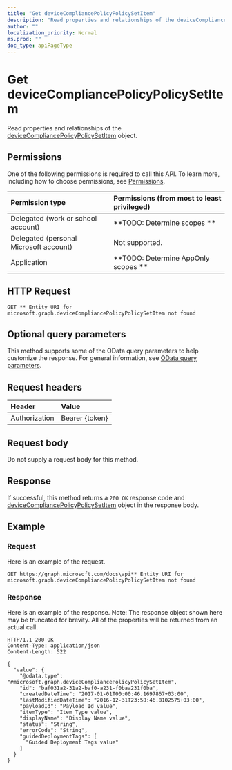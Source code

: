```yaml
---
title: "Get deviceCompliancePolicyPolicySetItem"
description: "Read properties and relationships of the deviceCompliancePolicyPolicySetItem object."
author: ""
localization_priority: Normal
ms.prod: ""
doc_type: apiPageType
---
```


# Get deviceCompliancePolicyPolicySetItem

Read properties and relationships of the [deviceCompliancePolicyPolicySetItem](../resources/devicecompliancepolicypolicysetitem.md) object.

## Permissions
One of the following permissions is required to call this API. To learn more, including how to choose permissions, see [Permissions](/concepts/permissions-reference.md).

|Permission type|Permissions (from most to least privileged)|
|:---|:---|
|Delegated (work or school account)|**TODO: Determine scopes **|
|Delegated (personal Microsoft account)|Not supported.|
|Application|**TODO: Determine AppOnly scopes **|

## HTTP Request
<!-- {
  "blockType": "ignored"
}
-->
``` http
GET ** Entity URI for microsoft.graph.deviceCompliancePolicyPolicySetItem not found
```

## Optional query parameters
This method supports some of the OData query parameters to help customize the response. For general information, see [OData query parameters](/graph/query-parameters).

## Request headers
|Header|Value|
|:---|:---|
|Authorization|Bearer {token}|

## Request body
Do not supply a request body for this method.

## Response
If successful, this method returns a `200 OK` response code and [deviceCompliancePolicyPolicySetItem](../resources/devicecompliancepolicypolicysetitem.md) object in the response body.

## Example

### Request
Here is an example of the request.
<!-- {
  "blockType": "request",
  "name": "get_devicecompliancepolicypolicysetitem"
}
-->
``` http
GET https://graph.microsoft.com/docs\api** Entity URI for microsoft.graph.deviceCompliancePolicyPolicySetItem not found
```

### Response
Here is an example of the response. Note: The response object shown here may be truncated for brevity. All of the properties will be returned from an actual call.
<!-- {
  "blockType": "response",
  "truncated": true,
  "@odata.type": "microsoft.graph.deviceCompliancePolicyPolicySetItem"
}
-->
``` http
HTTP/1.1 200 OK
Content-Type: application/json
Content-Length: 522

{
  "value": {
    "@odata.type": "#microsoft.graph.deviceCompliancePolicyPolicySetItem",
    "id": "baf031a2-31a2-baf0-a231-f0baa231f0ba",
    "createdDateTime": "2017-01-01T00:00:46.1697867+03:00",
    "lastModifiedDateTime": "2016-12-31T23:58:46.8102575+03:00",
    "payloadId": "Payload Id value",
    "itemType": "Item Type value",
    "displayName": "Display Name value",
    "status": "String",
    "errorCode": "String",
    "guidedDeploymentTags": [
      "Guided Deployment Tags value"
    ]
  }
}
```

